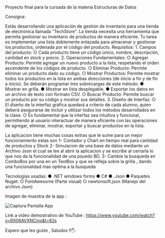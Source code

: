 Proyecto final para la cursada de la materia Estructuras de Datos

Consigna:

Estás desarrollando una aplicación de gestión de inventario para una tienda de electrónica llamada
"TechStore". La tienda necesita una herramienta que permita gestionar su inventario de productos de
manera eficiente. Tu tarea es implementar una lista doblemente enlazada para almacenar y gestionar
los productos, ordenada por el código del producto.
Requisitos:
    1. Campos del producto:
        ○ Cada producto tiene un código único, nombre, descripción, cantidad en stock y precio.
    2. Operaciones Fundamentales:
        ○ Agregar Producto: Permite agregar un nuevo producto a la lista, respetando el orden
    ascendente de los códigos de producto.
        ○ Eliminar Producto: Permite eliminar un producto dado su código.
        ○ Mostrar Productos: Permite mostrar todos los productos en la lista en ambas
    direcciones (de inicio a fin y de fin a inicio). Se deberán programar tres sobrecargas de
    este método:
        ● Mostrar en grilla.
        ● Mostrar en lista desplegable.
        ● Exportar los datos en un archivo de texto con formato CSV.
        ○ Buscar Producto: Permite buscar un producto por su código y mostrar sus detalles.
    3. Diseño de Interfaz:
        ○ El diseño de la interfaz gráfica quedará a criterio de cada alumno, quien deberá
        asegurarse de incluir y utilizar todos los métodos desarrollados en la clase.
        ○ Es fundamental que la interfaz sea intuitiva y funcional, permitiendo al usuario interactuar
        de manera eficiente con las operaciones de agregar, eliminar, mostrar, exportar y buscar
        productos en la lista.

 La aplicacion tiene muchas cosas extras que le sume para un mejor funcionamiento estas son 
      1- Contador y Chart en tiempo real para cantidad de productos y Stock
      2- Simulacion de una base de datos mediante un Archivo Json el cual se lee al abrir la aplicacion y se escribe al cerrarla
        lo que nos da la funcionalidad de una psuedo BD. 
      3- Cambie la busqueda en ComboBox por una en un TextBox y que se refleja sobre la grilla , dando una funcionalidad mas optima a la busqueda 

Tecnologias usadas:
        ● .NET windows forms
        ● C#
        ● .Json
        ● Paquetes Nuget:
          ○ FontAwesome (Parte visual)
          ○ newtonsoft.json (Manejo del archivo Json)

Imagen de muestra de la app :

![Captura Pantalla App](https://github.com/user-attachments/assets/46296d47-713e-4a28-90bd-0be1fb6d69b6)


Link a video demostrativo de YouTube : https://www.youtube.com/watch?v=RX06AVXNCms&t=82s
          
Espero que les guste , Saludos !!🖐
